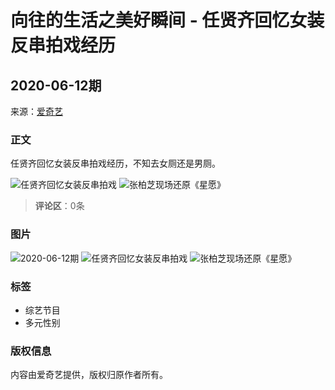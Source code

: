 # 向往的生活之美好瞬间 - 任贤齐回忆女装反串拍戏经历

## 2020-06-12期

来源：[爱奇艺](https://iqiyi.com/a_19rrhlpth5.html)

### 正文

任贤齐回忆女装反串拍戏经历，不知去女厕还是男厕。

![任贤齐回忆女装反串拍戏](//www.iqiyipic.com/lequ/20220727/4a7cfd6ca50a42f280aab45f9bb637f9.png)
![张柏芝现场还原《星愿》](//www.iqiyipic.com/lequ/20220727/e66106a048c44826bbd6d260b316e5bb.png)

> **评论区**：0条

### 图片

![2020-06-12期](https://pic0.iqiyipic.com/image/20200612/b5/94/v_149707748_m_601_160_90.jpg)
![任贤齐回忆女装反串拍戏](https://pic7.iqiyipic.com/image/20200612/47/18/v_149707862_m_601_160_90.jpg)
![张柏芝现场还原《星愿》](https://pic3.iqiyipic.com/image/20200612/c2/89/v_149708010_m_601_160_90.jpg)

### 标签
- 综艺节目
- 多元性别

### 版权信息
内容由爱奇艺提供，版权归原作者所有。
<!-- tcd_original_link https://www.iqiyi.com/v_19rxmk7g0s.html -->
